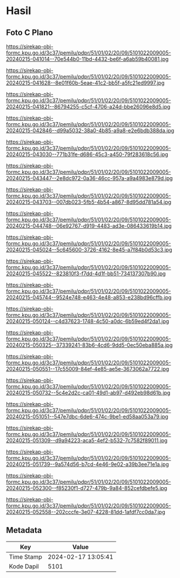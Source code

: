 # Hasil

## Foto C Plano

https://sirekap-obj-formc.kpu.go.id/3c37/pemilu/pdpr/51/01/02/20/09/5101022009005-20240215-041014--70e544b0-11bd-4432-be6f-a6ab59b40081.jpg

https://sirekap-obj-formc.kpu.go.id/3c37/pemilu/pdpr/51/01/02/20/09/5101022009005-20240215-041628--8e01f60b-5eae-41c2-bb5f-a5fc21ed9997.jpg

https://sirekap-obj-formc.kpu.go.id/3c37/pemilu/pdpr/51/01/02/20/09/5101022009005-20240215-041821--86794255-c5cf-4706-a24d-bbe26096e8d5.jpg

https://sirekap-obj-formc.kpu.go.id/3c37/pemilu/pdpr/51/01/02/20/09/5101022009005-20240215-042846--d99a5032-38a0-4b85-a9a8-e2e6bdb388da.jpg

https://sirekap-obj-formc.kpu.go.id/3c37/pemilu/pdpr/51/01/02/20/09/5101022009005-20240215-043030--771b31fe-d686-45c3-a450-79f283618c56.jpg

https://sirekap-obj-formc.kpu.go.id/3c37/pemilu/pdpr/51/01/02/20/09/5101022009005-20240215-043447--2e8dc972-0a36-46cc-957a-a9a4983e879d.jpg

https://sirekap-obj-formc.kpu.go.id/3c37/pemilu/pdpr/51/01/02/20/09/5101022009005-20240215-043703--007db023-5fb5-4b54-a867-8d95dd781a54.jpg

https://sirekap-obj-formc.kpu.go.id/3c37/pemilu/pdpr/51/01/02/20/09/5101022009005-20240215-044748--06e92767-d919-4483-ad3e-086433619b14.jpg

https://sirekap-obj-formc.kpu.go.id/3c37/pemilu/pdpr/51/01/02/20/09/5101022009005-20240215-045024--5c645600-3726-4162-8e45-a7f84b0d53c3.jpg

https://sirekap-obj-formc.kpu.go.id/3c37/pemilu/pdpr/51/01/02/20/09/5101022009005-20240215-045522--823810f3-f7dd-4d1f-bb51-734137307b90.jpg

https://sirekap-obj-formc.kpu.go.id/3c37/pemilu/pdpr/51/01/02/20/09/5101022009005-20240215-045744--9524e748-e463-4e48-a853-e238bd96cffb.jpg

https://sirekap-obj-formc.kpu.go.id/3c37/pemilu/pdpr/51/01/02/20/09/5101022009005-20240215-050124--c4d37623-1748-4c50-a0dc-6b59ed4f2da1.jpg

https://sirekap-obj-formc.kpu.go.id/3c37/pemilu/pdpr/51/01/02/20/09/5101022009005-20240215-050325--37339241-83b6-4cd6-9dd5-0ec50eba885a.jpg

https://sirekap-obj-formc.kpu.go.id/3c37/pemilu/pdpr/51/01/02/20/09/5101022009005-20240215-050551--17c55009-84ef-4e85-ae5e-3673062a7722.jpg

https://sirekap-obj-formc.kpu.go.id/3c37/pemilu/pdpr/51/01/02/20/09/5101022009005-20240215-050732--5c4e2d2c-ca01-49d1-ab97-d492eb98d61b.jpg

https://sirekap-obj-formc.kpu.go.id/3c37/pemilu/pdpr/51/01/02/20/09/5101022009005-20240215-051051--547e7dbc-6de6-474c-9be1-ed58aa053a79.jpg

https://sirekap-obj-formc.kpu.go.id/3c37/pemilu/pdpr/51/01/02/20/09/5101022009005-20240215-051309--d9a94223-aca5-4ef2-b532-7c7582f89011.jpg

https://sirekap-obj-formc.kpu.go.id/3c37/pemilu/pdpr/51/01/02/20/09/5101022009005-20240215-051739--9a574d56-b7cd-4e46-9e02-a39b3ee71e1a.jpg

https://sirekap-obj-formc.kpu.go.id/3c37/pemilu/pdpr/51/01/02/20/09/5101022009005-20240215-052300--f85230f1-d727-479b-9a84-852cefdbefe5.jpg

https://sirekap-obj-formc.kpu.go.id/3c37/pemilu/pdpr/51/01/02/20/09/5101022009005-20240215-052558--202cccfe-3e07-4228-81dd-1afdf7cc0da7.jpg


## Metadata

| Key        | Value               |
| ---------- | ------------------- |
| Time Stamp | 2024-02-17 13:05:41 |
| Kode Dapil | 5101                |



